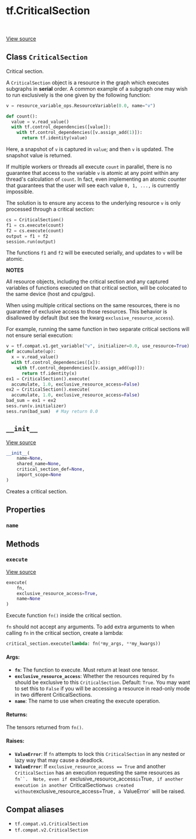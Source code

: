<div itemscope itemtype="http://developers.google.com/ReferenceObject">
<meta itemprop="name" content="tf.CriticalSection" />
<meta itemprop="path" content="Stable" />
<meta itemprop="property" content="name"/>
<meta itemprop="property" content="__init__"/>
<meta itemprop="property" content="execute"/>
</div>

# tf.CriticalSection

<!-- Insert buttons and diff -->

<table class="tfo-notebook-buttons tfo-api" align="left">
</table>

<a target="_blank" href="/code/stable/tensorflow/python/ops/critical_section_ops.py">View source</a>



## Class `CriticalSection`

Critical section.



<!-- Placeholder for "Used in" -->

A `CriticalSection` object is a resource in the graph which executes subgraphs
in **serial** order.  A common example of a subgraph one may wish to run
exclusively is the one given by the following function:

```python
v = resource_variable_ops.ResourceVariable(0.0, name="v")

def count():
  value = v.read_value()
  with tf.control_dependencies([value]):
    with tf.control_dependencies([v.assign_add(1)]):
      return tf.identity(value)
```

Here, a snapshot of `v` is captured in `value`; and then `v` is updated.
The snapshot value is returned.

If multiple workers or threads all execute `count` in parallel, there is no
guarantee that access to the variable `v` is atomic at any point within
any thread's calculation of `count`.  In fact, even implementing an atomic
counter that guarantees that the user will see each value `0, 1, ...,` is
currently impossible.

The solution is to ensure any access to the underlying resource `v` is
only processed through a critical section:

```python
cs = CriticalSection()
f1 = cs.execute(count)
f2 = cs.execute(count)
output = f1 + f2
session.run(output)
```
The functions `f1` and `f2` will be executed serially, and updates to `v`
will be atomic.

**NOTES**

All resource objects, including the critical section and any captured
variables of functions executed on that critical section, will be
colocated to the same device (host and cpu/gpu).

When using multiple critical sections on the same resources, there is no
guarantee of exclusive access to those resources.  This behavior is disallowed
by default (but see the kwarg `exclusive_resource_access`).

For example, running the same function in two separate critical sections
will not ensure serial execution:

```python
v = tf.compat.v1.get_variable("v", initializer=0.0, use_resource=True)
def accumulate(up):
  x = v.read_value()
  with tf.control_dependencies([x]):
    with tf.control_dependencies([v.assign_add(up)]):
      return tf.identity(x)
ex1 = CriticalSection().execute(
  accumulate, 1.0, exclusive_resource_access=False)
ex2 = CriticalSection().execute(
  accumulate, 1.0, exclusive_resource_access=False)
bad_sum = ex1 + ex2
sess.run(v.initializer)
sess.run(bad_sum)  # May return 0.0
```

<h2 id="__init__"><code>__init__</code></h2>

<a target="_blank" href="/code/stable/tensorflow/python/ops/critical_section_ops.py">View source</a>

``` python
__init__(
    name=None,
    shared_name=None,
    critical_section_def=None,
    import_scope=None
)
```

Creates a critical section.




## Properties

<h3 id="name"><code>name</code></h3>






## Methods

<h3 id="execute"><code>execute</code></h3>

<a target="_blank" href="/code/stable/tensorflow/python/ops/critical_section_ops.py">View source</a>

``` python
execute(
    fn,
    exclusive_resource_access=True,
    name=None
)
```

Execute function `fn()` inside the critical section.

`fn` should not accept any arguments.  To add extra arguments to when
calling `fn` in the critical section, create a lambda:

```python
critical_section.execute(lambda: fn(*my_args, **my_kwargs))
```

#### Args:


* <b>`fn`</b>: The function to execute.  Must return at least one tensor.
* <b>`exclusive_resource_access`</b>: Whether the resources required by
  `fn` should be exclusive to this `CriticalSection`.  Default: `True`.
  You may want to set this to `False` if you will be accessing a
  resource in read-only mode in two different CriticalSections.
* <b>`name`</b>: The name to use when creating the execute operation.


#### Returns:

The tensors returned from `fn()`.



#### Raises:


* <b>`ValueError`</b>: If `fn` attempts to lock this `CriticalSection` in any nested
  or lazy way that may cause a deadlock.
* <b>`ValueError`</b>: If `exclusive_resource_access == True` and
  another `CriticalSection` has an execution requesting the same
  resources as `fn``.  Note, even if `exclusive_resource_access` is
  `True`, if another execution in another `CriticalSection` was created
  without `exclusive_resource_access=True`, a `ValueError` will be raised.





## Compat aliases

* `tf.compat.v1.CriticalSection`
* `tf.compat.v2.CriticalSection`

